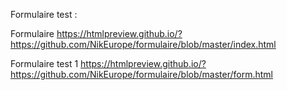 
Formulaire test :


Formulaire   https://htmlpreview.github.io/?https://github.com/NikEurope/formulaire/blob/master/index.html

Formulaire test 1   https://htmlpreview.github.io/?https://github.com/NikEurope/formulaire/blob/master/form.html
